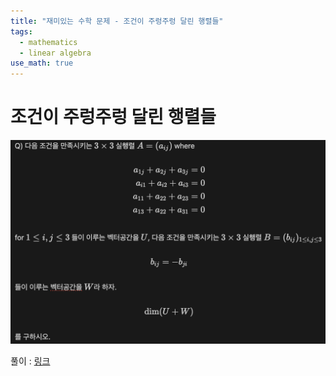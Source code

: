 ```yaml
---
title: "재미있는 수학 문제 - 조건이 주렁주렁 달린 행렬들"
tags:
  - mathematics
  - linear algebra
use_math: true
---
```

# 조건이 주렁주렁 달린 행렬들


![question](/img/240810_linalg.png)


풀이 : [링크](https://jryoungw.notion.site/4a9a71c573a34dff8bc44fb6f4367cfb?pvs=4)
